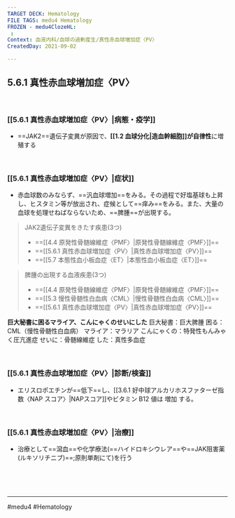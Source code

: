 ```yaml
---
TARGET DECK: Hematology
FILE TAGS: medu4 Hematology
FROZEN - medu4ClozeHL:
 : 
Context: 血液内科/血球の過剰産生/真性赤血球増加症〈PV〉
CreatedDay: 2021-09-02

---
```


## 5.6.1 真性赤血球増加症〈PV〉

<br>

### [[5.6.1 真性赤血球増加症〈PV〉|病態・疫学]]
* ==JAK2==遺伝子変異が原因で、**[[1.2 血球分化|造血幹細胞]]が自律性**に増殖する
<!--ID: 1630741039695-->


<br>

### [[5.6.1 真性赤血球増加症〈PV〉|症状]]
* 赤血球数のみならず、==汎血球増加==をみる。その過程で好塩基球も上昇し、ヒスタミン等が放出され、症候として==痒み==をみる。また、大量の血球を処理せねばならないため、==脾腫==が出現する。
<!--ID: 1630741039701-->



> JAK2遺伝子変異をきたす疾患(3つ)
> * ==[[4.4 原発性骨髄線維症〈PMF〉|原発性骨髄線維症〈PMF〉]]==
> * ==[[5.6.1 真性赤血球増加症〈PV〉|真性赤血球増加症〈PV〉]]==
> * ==[[5.7 本態性血小板血症〈ET〉|本態性血小板血症〈ET〉]]==
<!--ID: 1652343233195-->



>脾腫の出現する血液疾患(3つ)
> * ==[[4.4 原発性骨髄線維症〈PMF〉|原発性骨髄線維症〈PMF〉]]==
> * ==[[5.3 慢性骨髄性白血病〈CML〉|慢性骨髄性白血病〈CML〉]]==
> * ==[[5.6.1 真性赤血球増加症〈PV〉|真性赤血球増加症〈PV〉]]==
<!--ID: 1652343233216-->

**巨大秘書に困るマライア、こんにゃくのせいにした**
巨大秘書：巨大脾腫
困る：CML（慢性骨髄性白血病）
マライア：マラリア
こんにゃくの：特発性もんみゃく圧亢進症
せいに：骨髄線維症
した：真性多血症



<br>

### [[5.6.1 真性赤血球増加症〈PV〉|診断/検査]]
* エリスロポエチンが==低下==し、[[3.6.1 好中球アルカリホスファターゼ指数〈NAP スコア〉|NAPスコア]]やビタミン B12 値は 増加 する。
<!--ID: 1630741039707-->


<br>

### [[5.6.1 真性赤血球増加症〈PV〉|治療]]
* 治療として==瀉血==や化学療法(==ハイドロキシウレア==や==JAK阻害薬(ルキソリチニブ)==;原則単剤にて)を行う
<!--ID: 1630741039712-->


<br><br><br>

---
#medu4 #Hematology 
